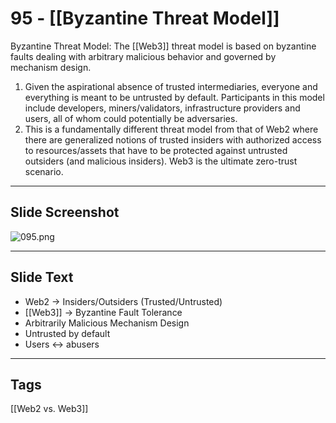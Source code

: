 # 95 - [[Byzantine Threat Model]]

Byzantine Threat Model: The [[Web3]] threat model is based on byzantine faults dealing with arbitrary malicious behavior and governed by mechanism design. 
1.  Given the aspirational absence of trusted intermediaries, everyone and everything is meant to be untrusted by default. Participants in this model include developers, miners/validators, infrastructure providers and users, all of whom could potentially be adversaries.
2.  This is a fundamentally different threat model from that of Web2 where there are generalized notions of trusted insiders with authorized access to resources/assets that have to be protected against untrusted outsiders (and malicious insiders). Web3 is the ultimate zero-trust scenario.

___
## Slide Screenshot
![095.png](../images/ethereum101/095.png)
___
## Slide Text
- Web2 -> Insiders/Outsiders (Trusted/Untrusted)
- [[Web3]] -> Byzantine Fault Tolerance
- Arbitrarily Malicious Mechanism Design
- Untrusted by default
- Users <-> abusers
___
 ## Tags
 [[Web2 vs. Web3]]
